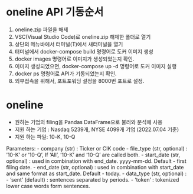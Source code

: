 # oneline API 기동순서
1. oneline.zip 파일을 해제
2. VSC(Visual Studio Code)로 oneline.zip 해제한 폴더로 열기
3. 상단의 메뉴바에서 터미널(T)에서 새터미널을 열기
4. 터미널에서 docker-compose build 명령어로 도커 이미지 생성
5. docker images 명령어로 이미지가 생성되었는지 확인.
6. 이미지 생성되었으면, docker-compose up -d 명령어로 도커 이미지 실행
7. docker ps 명령어로 API가 기동되었는지 확인.
8. 외부접속을 위해서, 포트포워딩 설정을 8000번 포트로 설정.


# oneline
- 원하는 기업의 filing을 Pandas DataFrame으로 불러와 분석에 사용 
- 지원 하는 기업 : Nasdaq 5239개, NYSE 4099개 기업 (2022.07.04 기준)
- 지원 하는 파일: 10-K, 10-Q

Parameters: 
    - company (str) : Ticker or CIK code
    - file_type (str, optional) : ’10-K’ or ’10-Q’, If ‘All’, ’10-K’ and ’10-Q’ are called both.
    - start_date (str, optional) : used in combination with end_date. yyyy-mm-dd. Default - first filing date.
    - end_date (str, optional) : used in combination with start_date and same format as start_date. Default - today.
    - data_type (str, optional) :  
        - ‘sent’ (default) : sentences separated by periods.
        - ‘token’ : tokenized lower case words form sentences.